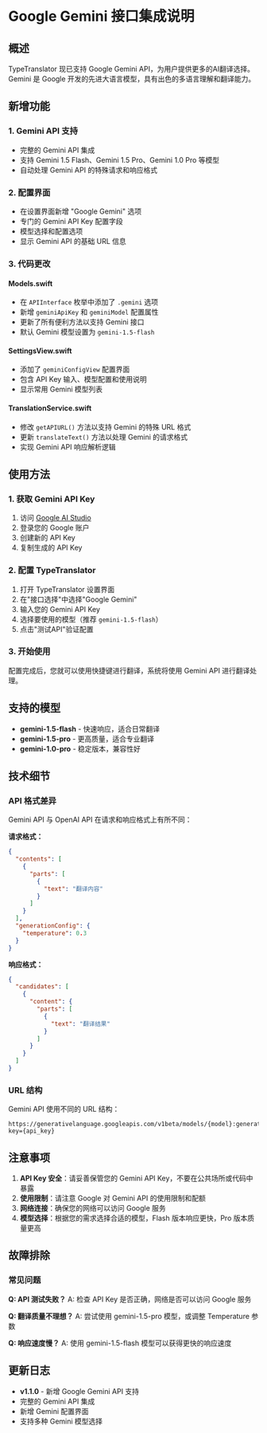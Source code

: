 # Google Gemini 接口集成说明

## 概述

TypeTranslator 现已支持 Google Gemini API，为用户提供更多的AI翻译选择。Gemini 是 Google 开发的先进大语言模型，具有出色的多语言理解和翻译能力。

## 新增功能

### 1. Gemini API 支持
- 完整的 Gemini API 集成
- 支持 Gemini 1.5 Flash、Gemini 1.5 Pro、Gemini 1.0 Pro 等模型
- 自动处理 Gemini API 的特殊请求和响应格式

### 2. 配置界面
- 在设置界面新增 "Google Gemini" 选项
- 专门的 Gemini API Key 配置字段
- 模型选择和配置选项
- 显示 Gemini API 的基础 URL 信息

### 3. 代码更改

#### Models.swift
- 在 `APIInterface` 枚举中添加了 `.gemini` 选项
- 新增 `geminiApiKey` 和 `geminiModel` 配置属性
- 更新了所有便利方法以支持 Gemini 接口
- 默认 Gemini 模型设置为 `gemini-1.5-flash`

#### SettingsView.swift
- 添加了 `geminiConfigView` 配置界面
- 包含 API Key 输入、模型配置和使用说明
- 显示常用 Gemini 模型列表

#### TranslationService.swift
- 修改 `getAPIURL()` 方法以支持 Gemini 的特殊 URL 格式
- 更新 `translateText()` 方法以处理 Gemini 的请求格式
- 实现 Gemini API 响应解析逻辑

## 使用方法

### 1. 获取 Gemini API Key
1. 访问 [Google AI Studio](https://aistudio.google.com/app/apikey)
2. 登录您的 Google 账户
3. 创建新的 API Key
4. 复制生成的 API Key

### 2. 配置 TypeTranslator
1. 打开 TypeTranslator 设置界面
2. 在"接口选择"中选择"Google Gemini"
3. 输入您的 Gemini API Key
4. 选择要使用的模型（推荐 `gemini-1.5-flash`）
5. 点击"测试API"验证配置

### 3. 开始使用
配置完成后，您就可以使用快捷键进行翻译，系统将使用 Gemini API 进行翻译处理。

## 支持的模型

- **gemini-1.5-flash** - 快速响应，适合日常翻译
- **gemini-1.5-pro** - 更高质量，适合专业翻译
- **gemini-1.0-pro** - 稳定版本，兼容性好

## 技术细节

### API 格式差异
Gemini API 与 OpenAI API 在请求和响应格式上有所不同：

**请求格式：**
```json
{
  "contents": [
    {
      "parts": [
        {
          "text": "翻译内容"
        }
      ]
    }
  ],
  "generationConfig": {
    "temperature": 0.3
  }
}
```

**响应格式：**
```json
{
  "candidates": [
    {
      "content": {
        "parts": [
          {
            "text": "翻译结果"
          }
        ]
      }
    }
  ]
}
```

### URL 结构
Gemini API 使用不同的 URL 结构：
```
https://generativelanguage.googleapis.com/v1beta/models/{model}:generateContent?key={api_key}
```

## 注意事项

1. **API Key 安全**：请妥善保管您的 Gemini API Key，不要在公共场所或代码中暴露
2. **使用限制**：请注意 Google 对 Gemini API 的使用限制和配额
3. **网络连接**：确保您的网络可以访问 Google 服务
4. **模型选择**：根据您的需求选择合适的模型，Flash 版本响应更快，Pro 版本质量更高

## 故障排除

### 常见问题

**Q: API 测试失败？**
A: 检查 API Key 是否正确，网络是否可以访问 Google 服务

**Q: 翻译质量不理想？**
A: 尝试使用 gemini-1.5-pro 模型，或调整 Temperature 参数

**Q: 响应速度慢？**
A: 使用 gemini-1.5-flash 模型可以获得更快的响应速度

## 更新日志

- **v1.1.0** - 新增 Google Gemini API 支持
- 完整的 Gemini API 集成
- 新增 Gemini 配置界面
- 支持多种 Gemini 模型选择
